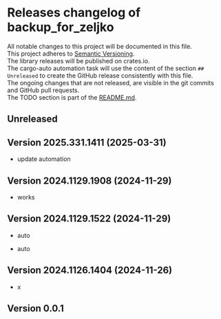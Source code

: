 # Releases changelog of backup_for_zeljko

All notable changes to this project will be documented in this file.  
This project adheres to [Semantic Versioning](https://semver.org/spec/v2.0.0.html).  
The library releases will be published on crates.io.  
The cargo-auto automation task will use the content of the section `## Unreleased` to create
the GitHub release consistently with this file.  
The ongoing changes that are not released, are visible in the git commits and GitHub pull requests.  
The TODO section is part of the [README.md](https://github.com/bestia-dev/backup_for_zeljko).  

## Unreleased

## Version 2025.331.1411 (2025-03-31)

- update automation

## Version 2024.1129.1908 (2024-11-29)

- works

## Version 2024.1129.1522 (2024-11-29)

- auto

- auto

## Version 2024.1126.1404 (2024-11-26)

- x

## Version 0.0.1

